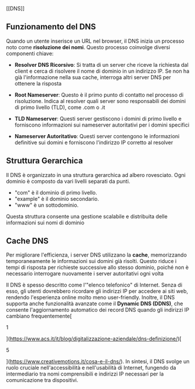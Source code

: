 [[DNS]]

## Funzionamento del DNS

Quando un utente inserisce un URL nel browser, il DNS inizia un processo noto come **risoluzione dei nomi**. Questo processo coinvolge diversi componenti chiave:

- **Resolver DNS Ricorsivo**: Si tratta di un server che riceve la richiesta dal client e cerca di risolvere il nome di dominio in un indirizzo IP. Se non ha già l'informazione nella sua cache, interroga altri server DNS per ottenere la risposta

- **Root Nameserver**: Questo è il primo punto di contatto nel processo di risoluzione. Indica al resolver quali server sono responsabili dei domini di primo livello (TLD), come .com o .it

- **TLD Nameserver**: Questi server gestiscono i domini di primo livello e forniscono informazioni sui nameserver autoritativi per i domini specifici

- **Nameserver Autoritativo**: Questi server contengono le informazioni definitive sui domini e forniscono l'indirizzo IP corretto al resolver

## Struttura Gerarchica

Il DNS è organizzato in una struttura gerarchica ad albero rovesciato. Ogni dominio è composto da vari livelli separati da punti.

- "com" è il dominio di primo livello.
- "example" è il dominio secondario.
- "www" è un sottodominio.

Questa struttura consente una gestione scalabile e distribuita delle informazioni sui nomi di dominio
## Cache DNS

Per migliorare l'efficienza, i server DNS utilizzano la **cache**, memorizzando temporaneamente le informazioni sui domini già risolti. Questo riduce i tempi di risposta per richieste successive allo stesso dominio, poiché non è necessario interrogare nuovamente i server autoritativi ogni volta



Il DNS è spesso descritto come l'"elenco telefonico" di Internet. Senza di esso, gli utenti dovrebbero ricordare gli indirizzi IP per accedere ai siti web, rendendo l'esperienza online molto meno user-friendly. Inoltre, il DNS supporta anche funzionalità avanzate come il **Dynamic DNS (DDNS)**, che consente l'aggiornamento automatico dei record DNS quando gli indirizzi IP cambiano frequentemente[

1

](https://www.acs.it/it/blog/digitalizzazione-aziendale/dns-definizione/)[

5

](https://www.creativemotions.it/cosa-e-il-dns/). In sintesi, il DNS svolge un ruolo cruciale nell'accessibilità e nell'usabilità di Internet, fungendo da intermediario tra nomi comprensibili e indirizzi IP necessari per la comunicazione tra dispositivi.